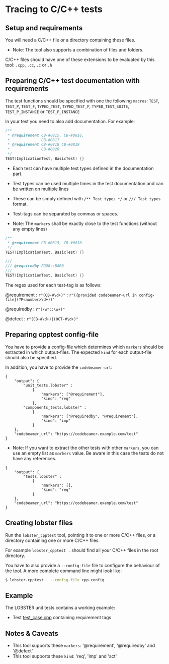 # Tracing to C/C++ tests

## Setup and requirements

You will need a C/C++ file or a directory containing these files.
* Note: The tool also supports a combination of files and folders.

C/C++ files should have one of these extensions to be evaluated by this tool: `.cpp`, `.cc`, `.c` or `.h`

## Preparing C/C++ test documentation with requirements
The test functions should be specified with one the following `macros`: 
        `TEST`,
        `TEST_P`,
        `TEST_F`,
        `TYPED_TEST`,
        `TYPED_TEST_P`,
        `TYPED_TEST_SUITE`,
        `TEST_P_INSTANCE` or
        `TEST_F_INSTANCE`

In your test you need to also add documentation. For example:

```C++
/**
 * @requirement CB-#0815, CB-#0816,
 * 				CB-#0817
 * @requirement CB-#0818 CB-#0819
 * 				CB-#0820
 */
TEST(ImplicationTest, BasicTest) {}
```

* Each test can have multiple test types defined in the documentation part.
* Test types can be used multiple times in the test documentation and can be written on multiple lines

* These can be simply defined with `/** Test types */` or `/// Test types` format. 

* Test-tags can be separated by commas or spaces.

* Note: The `markers` shall be exactly close to the test functions (without any empty lines)


```C++
/**
 * @requirement CB-#0815, CB-#0816
 */
TEST(ImplicationTest, BasicTest) {}
```

```C++
///
/// @requiredby FOO0::BAR0
///
TEST(ImplicationTest, BasicTest) {}
```
The regex used for each test-tag is as follows:

@requirement
: ```r"(CB-#\d+)"```
: ```r"({provided codebeamer-url in config-file}(?P<number>\d+))"```

@requiredby
: ```r"(\w*::\w+)"```

@defect
: ```r"(CB-#\d+)|(OCT-#\d+)"```


## Preparing cpptest config-file

You have to provide a config-file which determines which `markers` should be extracted in which output-files.
The expected `kind` for each output-file should also be specified.

In addition, you have to provide the `codebeamer-url`:

```cpp.config
{
	"output": {
		"unit_tests.lobster" : 
            {
                "markers": ["@requirement"],
                "kind": "req"
            },
        "components_tests.lobster" :
            {
                "markers": ["@requiredby", "@requirement"],
                "kind": "imp"
            }
	},
	"codebeamer_url": "https://codebeamer.example.com/test"
}
 ```

* Note: If you want to extract the other tests with other `markers`,
 you can use an empty list as `markers` value. Be aware in this case the tests do not have any references.

```cpp.config
{
	"output": {
		"tests.lobster" : 
            {
                "markers": [],
                "kind": "req"
            }
	},
	"codebeamer_url": "https://codebeamer.example.com/test"
}
 ```


## Creating lobster files

Run the `lobster_cpptest` tool, pointing it to one or more C/C++ files, or a directory containing one or more C/C++ files. 

For example `lobster_cpptest .` should find all your C/C++ files in the root directory.

You have to also provide a `--config-file` file to configure the behaviour of the tool. 
A more complete command line might look like:

```sh
$ lobster-cpptest . --config-file cpp.config
```

## Example

The LOBSTER unit tests contains a working example:

* Test [test_case.cpp](../test-unit/lobster-cpptest/data/test_case.cpp) containing requirement tags

## Notes & Caveats
* This tool supports these `markers`: '@requirement', '@requiredby' and '@defect'
* This tool supports these `kind`: 'req', 'imp' and 'act'


